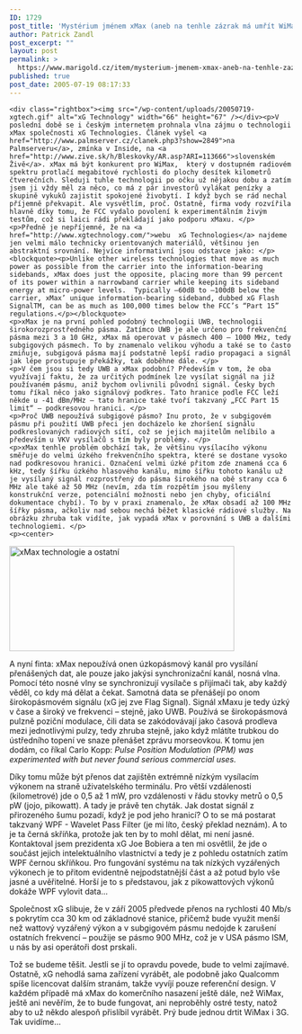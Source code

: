 ```yaml
---
ID: 1729
post_title: 'Mystérium jménem xMax (aneb na tenhle zázrak má umřít WiMax i&nbsp;3G)'
author: Patrick Zandl
post_excerpt: ""
layout: post
permalink: >
  https://www.marigold.cz/item/mysterium-jmenem-xmax-aneb-na-tenhle-zazrak-ma-umrit-wimax-i-3g
published: true
post_date: 2005-07-19 08:17:33
---
```

	<div class="rightbox"><img src="/wp-content/uploads/20050719-xgtech.gif" alt="xG Technology" width="66" height="67" /></div><p>V poslední době se i českým internetem prohnala vlna zájmu o technologii xMax společnosti xG Technologies. Článek vyšel <a href="http://www.palmserver.cz/clanek.php3?show=2849">na Palmserveru</a>, zmínka v Inside, na <a href="http://www.zive.sk/h/Bleskovky/AR.asp?ARI=113666">slovenském Živě</a>. xMax má být konkurent pro WiMax,  který v dostupném radiovém spektru protlačí megabitové rychlosti do plochy desítek kilometrů čtverečních. Sleduji tuhle technologii po očku už nějakou dobu a zatím jsem ji vždy měl za něco, co má z pár investorů vylákat penízky a skupině vykuků zajistit spokojené živobytí. I když bych se rád nechal příjemně překvapit. Ale vysvětlím, proč. Ostatně, firma vody rozvířila hlavně díky tomu, že FCC vydalo povolení k experimentálním živým testům, což si laici rádi překládají jako podporu xMaxu. </p>
	<p>Předně je nepříjemné, že na <a href="http://www.xgtechnology.com/">webu  xG Technologies</a> najdeme jen velmi málo technicky orientovaných materiálů, většinou jen abstraktní srovnání. Nejvíce informativní jsou odstavce jako: </p>
	<blockquote><p>Unlike other wireless technologies that move as much power as possible from the carrier into the information-bearing sidebands, xMax does just the opposite, placing more than 99 percent of its power within a narrowband carrier while keeping its sideband energy at micro-power levels.  Typically –60dB to –100dB below the carrier, xMax’ unique information-bearing sideband, dubbed xG Flash SignalTM, can be as much as 100,000 times below the FCC’s “Part 15” regulations.</p></blockquote>
	<p>xMax je na první pohled podobný technologii UWB, technologii širokorozprostředného pásma. Zatímco UWB je ale určeno pro frekvenční pásma mezi 3 a 10 GHz, xMax má operovat v pásmech 400 – 1000 MHz, tedy subgigových pásmech. To by znamenalo velikou výhodu a také se to často zmiňuje, subgigová pásma mají podstatně lepší radio propagaci a signál jak lépe prostupuje překážky, tak doběhne dále. </p>
	<p>V čem jsou si tedy UWB a xMax podobní? Především v tom, že oba využívají faktu, že za určitých podmínek lze vysílat signál na již používaném pásmu, aniž bychom ovlivnili původní signál. Česky bych tomu říkal něco jako signálový podkres. Tato hranice podle FCC leží někde u -41 dBm/MHz – tato hranice také tvoří takzvaný „FCC Part 15 limit“ – podkresovou hranici. </p>
	<p>Proč UWB nepoužívá subgigové pásmo? Inu proto, že v subgigovém pásmu při použití UWB přeci jen docházelo ke zhoršení signálu podkreslovaných radiových sítí, což se jejich majitelům nelíbilo a především u VKV vysílačů s tím byly problémy. </p>
	<p>xMax tenhle problém obchází tak, že většinu vysílacího výkonu směřuje do velmi úzkého frekvenčního spektra, které se dostane vysoko nad podkresovou hranici. Označení velmi úzké přitom zde znamená cca 6 kHz, tedy šířku úzkého hlasového kanálu, mimo šířku tohoto kanálu už je vysílaný signál rozprostřený do pásma širokého na obě strany cca 6 MHz ale také až 50 MHz (nevím, zda tím rozpětím jsou myšleny konstrukční verze, potenciální možnosti nebo jen chyby, oficiální dokumentace chybí). To by v praxi znamenalo, že xMax obsadí až 100 MHz šířky pásma, ačkoliv nad sebou nechá běžet klasické rádiové služby. Na obrázku zhruba tak vidíte, jak vypadá xMax v porovnání s UWB a dalšími technologiemi. </p>
	<p><center>
<img src="/wp-content/uploads/20050719-xgobrazek.gif" alt="xMax technologie a ostatní" width="400" height="187" />
</center></p>
	<p>A nyní finta: xMax nepoužívá onen úzkopásmový kanál pro vysílání přenášených dat, ale pouze jako jakýsi synchronizační kanál, nosná vlna. Pomocí této nosné vlny se synchronizují vysílače s přijímači tak, aby každý věděl, co kdy má dělat a čekat. Samotná data se přenášejí po onom širokopásmovém signálu (xG jej zve Flag Signal). Signál xMaxu je tedy úzký v čase a široký ve frekvenci – stejně, jako UWB. Používá se širokopásmová pulzně poziční modulace, čili data se zakódovávají jako časová prodleva mezi jednotlivými pulzy, tedy zhruba stejně, jako když mlátíte trubkou do ústředního topení ve snaze přenášet zprávu morseovkou. K tomu jen dodám, co říkal Carlo Kopp: <em>Pulse Position Modulation (PPM) was experimented with but never found serious commercial uses.</em></p>
	<p>Díky tomu může být přenos dat zajištěn extrémně nízkým vysílacím výkonem na straně uživatelského terminálu. Pro větší vzdálenosti (kilometrové) jde o 0,5 až 1 mW, pro vzdálenosti v řádu stovky metrů o 0,5 pW (jojo, pikowatt). A tady je právě ten chyták. Jak dostat signál z přirozeného šumu pozadí, když je pod jeho hranicí? O to se má postarat takzvaný WPF -  Wavelet Pass Filter (je mi líto, český překlad neznám). A to je ta černá skříňka, protože jak ten by to mohl dělat, mi není jasné. Kontaktoval jsem prezidenta xG Joe Bobiera a ten mi osvětlil, že jde o součást jejich intelektuálního vlastnictví a tedy je z pohledu ostatních zatím WPF černou skříňkou. Pro fungování systému na tak nízkých vyzářených výkonech je to přitom evidentně nejpodstatnější část a až potud bylo vše jasné a uvěřitelné. Horší je to s představou, jak z pikowattových výkonů dokáže WPF vylovit data…  </p>
	<p>Společnost xG slibuje, že v září 2005 předvede přenos na rychlosti 40 Mb/s s pokrytím cca 30 km od základnové stanice, přičemž bude využit menší než wattový vyzářený výkon a v subgigovém pásmu nedojde k zarušení ostatních frekvencí – použije se pásmo 900 MHz, což je v USA pásmo ISM, u nás by asi operátoři dost prskali. </p>
	<p>Tož se budeme těšit. Jestli se jí to opravdu povede, bude to velmi zajímavé. Ostatně, xG nehodlá sama zařízení vyrábět, ale podobně jako Qualcomm spíše licencovat dalším stranám, takže vyvíjí pouze referenční design. V každém případě má xMax do komerčního nasazení ještě dále, než WiMax, ještě ani nevěřím, že to bude fungovat, ani neproběhly ostré testy, natož aby to už někdo alespoň přislíbil vyrábět. Prý bude jednou drtit WiMax i 3G. Tak uvidíme...
</p>